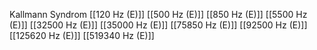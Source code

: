 Kallmann Syndrom
[[120 Hz (E)]]
[[500 Hz (E)]]
[[850 Hz (E)]]
[[5500 Hz (E)]]
[[32500 Hz (E)]]
[[35000 Hz (E)]]
[[75850 Hz (E)]]
[[92500 Hz (E)]]
[[125620 Hz (E)]]
[[519340 Hz (E)]]